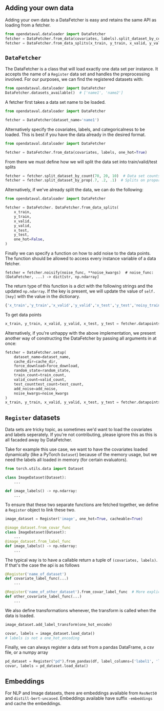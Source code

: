 ## Adding your own data

Adding your own data to a DataFetcher is easy and retains the same API as loading from a fetcher.
```python
from opendataval.dataloader import DataFetcher
fetcher = DataFetcher.from_data(covariates, labels).split_dataset_by_count(...)
fetcher = DataFetcher.from_data_splits(x_train, y_train, x_valid, y_valid, x_test, y_test)
```

## `DataFetcher`
The DataFetcher is a class that will load exactly one data set per instance. It accepts the name of a `Register` data set and handles the preprocessing involved. For our purposes, we can find the registered datasets with:
```python
from opendataval.dataloader import DataFetcher
DataFetcher.datasets_available()  # ['name1', 'name2']
```

A fetcher first takes a data set name to be loaded.
```python
from opendataval.dataloader import DataFetcher

fetcher = DataFetcher(dataset_name='name1')
```


Alternatively specify the covariates, labels, and categoricalness to be loaded.
This is best if you have the data already in the desired format.
```python
from opendataval.dataloader import DataFetcher

fetcher = DataFetcher.from_data(covariates, labels, one_hot=True)
```

From there we must define how we will split the data set into train/valid/test splits
```python
fetcher = fetcher.split_dataset_by_count(70, 20, 10)  # Data set counts
fetcher = fetcher.split_dataset_by_prop(.7, .2, .1)  # Splits on proportions
```

Alternatively, if we've already split the data, we can do the following:
```python
from opendataval.dataloader import DataFetcher

fetcher = DataFetcher. DataFetcher.from_data_splits(
    x_train,
    y_train,
    x_valid,
    y_valid,
    x_test,
    y_test,
    one_hot=False,
)
```

Finally we can specify a function on how to add noise to the data points. The function should be allowed to access every instance variable of a data fetcher.
```
fetcher = fetcher.noisify(noise_func, **noise_kwargs)  # noise_func: (DataFetcher, ...) -> dict[str, np.ndarray]
```

The return type of this function is a dict with the following strings and the updated `np.ndarray`. If the key is present, we will update the value of `self.[key]` with the value in the dictionary.
```python
{'x_train','y_train','x_valid','y_valid','x_test','y_test','noisy_train_indices'}
```

To get data points
```python
x_train, y_train, x_valid, y_valid, x_test, y_test = fetcher.datapoints
```

Alternatively, if you're unhappy with the above implementation, we present
another way of constructing the DataFetcher by passing all arguments in at once:
```python
fetcher = DataFetcher.setup(
    dataset_name=dataset_name,
    cache_dir=cache_dir,
    force_download=force_download,
    random_state=random_state,
    train_count=train_count,
    valid_count=valid_count,
    test_counttest_count=test_count,
    add_noise=add_noise,
    noise_kwargs=noise_kwargs
)
x_train, y_train, x_valid, y_valid, x_test, y_test = fetcher.datapoints
```

## `Register` datasets
Data sets are tricky topic, as sometimes we'd want to load the covariates and labels seperately. If you're not contributing, please ignore this as this is all facaded away by DataFetcher.

Take for example this use case, we want to have the covariates loaded dynamically (like a PyTorch `Dataset`) because of the memory usage, but we need the labels all loaded in memory (for certain evaluators).

```python
from torch.utils.data import Dataset

class ImageDataset(Dataset):
    ...

def image_labels() -> np.ndarray:
    ...
```

To ensure that these two separate functions are fetched together, we define a `Register` object to link these two.

```python
image_dataset = Register('image', one_hot=True, cacheable=True)

@image_dataset.from_covar_func
class ImageDataset(Dataset):
    ...
@image_dataset.from_label_func
def image_labels() -> np.ndarray:
    ...
```

The typical way is to have a callable return a tuple of `(covariates, labels)`. If
that's the case the api is as follows
```python
@Register('name_of_dataset')
def covariate_label_func(...)
    ...

@Register('name_of_other_dataset').from_covar_label_func  # More explicitly
def other_covariate_label_func(...)
    ...

```

We also define transformations whenever, the
transform is called when the data is loaded.
```python
image_dataset.add_label_transform(one_hot_encode)

covar, labels = image_dataset.load_data()
# labels is not a one_hot_encoding
```

Finally, we can always register a data set from a pandas DataFrame, a csv file, or a numpy array
```python
pd_dataset = Register("pd").from_pandas(df, label_columns=['label1', 'label2'])
covar, labels = pd_dataset.load_data()
```

## Embeddings
For NLP and Image datasets, there are embeddings available from `ResNet50` and `distill-bert-uncased`. Embeddings available have suffix `-embeddings` and cache the embeddings.
